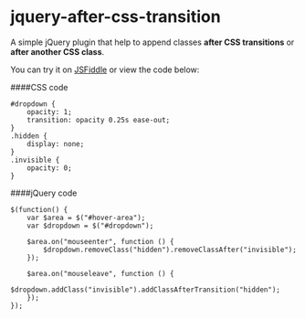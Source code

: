 jquery-after-css-transition
===========================

A simple jQuery plugin that help to append classes **after CSS transitions** or **after another CSS class**.

You can try it on [JSFiddle](http://jsfiddle.net/tonino/A9epx/) or view the code below:

####CSS code

```
#dropdown {
	opacity: 1;
	transition: opacity 0.25s ease-out;
}
.hidden {
	display: none;
}
.invisible {
	opacity: 0;
}
```

####jQuery code

```
$(function() {
    var $area = $("#hover-area");
	var $dropdown = $("#dropdown");

	$area.on("mouseenter", function () {
	    $dropdown.removeClass("hidden").removeClassAfter("invisible");
	});
	
	$area.on("mouseleave", function () {
	    $dropdown.addClass("invisible").addClassAfterTransition("hidden");
	});
});
    
```